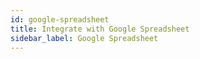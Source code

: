 ```yaml
---
id: google-spreadsheet
title: Integrate with Google Spreadsheet
sidebar_label: Google Spreadsheet
---
```



